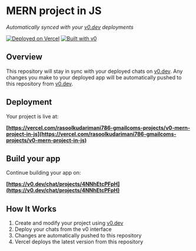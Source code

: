 # MERN project in JS

*Automatically synced with your [v0.dev](https://v0.dev) deployments*

[![Deployed on Vercel](https://img.shields.io/badge/Deployed%20on-Vercel-black?style=for-the-badge&logo=vercel)](https://vercel.com/rasoolkudarimani786-gmailcoms-projects/v0-mern-project-in-js)
[![Built with v0](https://img.shields.io/badge/Built%20with-v0.dev-black?style=for-the-badge)](https://v0.dev/chat/projects/4NNhEtcPFpH)

## Overview

This repository will stay in sync with your deployed chats on [v0.dev](https://v0.dev).
Any changes you make to your deployed app will be automatically pushed to this repository from [v0.dev](https://v0.dev).

## Deployment

Your project is live at:

**[https://vercel.com/rasoolkudarimani786-gmailcoms-projects/v0-mern-project-in-js](https://vercel.com/rasoolkudarimani786-gmailcoms-projects/v0-mern-project-in-js)**

## Build your app

Continue building your app on:

**[https://v0.dev/chat/projects/4NNhEtcPFpH](https://v0.dev/chat/projects/4NNhEtcPFpH)**

## How It Works

1. Create and modify your project using [v0.dev](https://v0.dev)
2. Deploy your chats from the v0 interface
3. Changes are automatically pushed to this repository
4. Vercel deploys the latest version from this repository